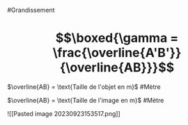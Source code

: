#Grandissement

# $$\boxed{\gamma = \frac{\overline{A'B'}}{\overline{AB}}}$$

$\overline{AB} = \text{Taille de l'objet en m}$ #Mètre 

$\overline{AB} = \text{Taille de l'image en m}$ #Mètre 

![[Pasted image 20230923153517.png]]